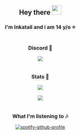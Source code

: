 <div align="center">

## **Hey there** <img src="https://raw.githubusercontent.com/MartinHeinz/MartinHeinz/master/wave.gif" width="30px">

### **I'm Inkatail and i am 14 y/o** ⭐
  
#
  
### Discord 💬
<img align="center" src="https://discord.c99.nl/widget/theme-1/467627370879385600.png" />
  
#  

### Stats 💉  

<img align="center" src="https://github-readme-stats.vercel.app/api?username=Inkatail&count_private=true&theme=dracula" /> <br><br>
<img align="center" src="https://github-readme-stats.vercel.app/api/top-langs/?username=Inkatail&count_private=true&langs_count=7&theme=dracula" />

  
#

  
### What I'm listening to 🎶  
  
[![spotify-github-profile](https://spotify-github-profile.vercel.app/api/view?uid=n4ayrxpbuhgeoyek1mrcyrvfg&cover_image=true&theme=novatorem)](https://github.com/kittinan/spotify-github-profile)  
  
